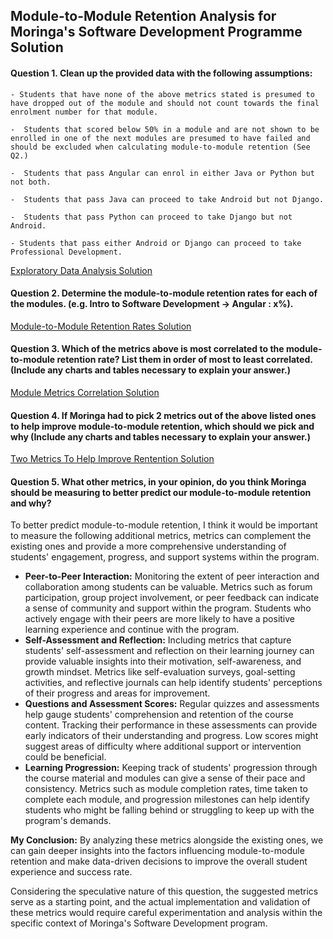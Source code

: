 ## **Module-to-Module Retention Analysis for Moringa's Software Development Programme Solution** 

#### **Question 1. Clean up the provided data with the following assumptions:**


    - Students that have none of the above metrics stated is presumed to have dropped out of the module and should not count towards the final enrolment number for that module.

    -  Students that scored below 50% in a module and are not shown to be enrolled in one of the next modules are presumed to have failed and should be excluded when calculating module-to-module retention (See Q2.)

    -  Students that pass Angular can enrol in either Java or Python but not both.

    -  Students that pass Java can proceed to take Android but not Django.

    -  Students that pass Python can proceed to take Django but not Android.

    - Students that pass either Android or Django can proceed to take Professional Development.


 [Exploratory Data Analysis Solution]()


#### **Question 2. Determine the module-to-module retention rates for each of the modules. (e.g. Intro to Software Development -> Angular : x%).**  
[Module-to-Module Retention Rates Solution]()


#### **Question 3. Which of the metrics above is most correlated to the module-to-module retention rate? List them in order of most to least correlated. (Include any charts and tables necessary to explain your answer.)**
[Module Metrics Correlation Solution ]()


#### **Question 4. If Moringa had to pick 2 metrics out of the above listed ones to help improve module-to-module retention, which should we pick and why (Include any charts and tables necessary to explain your answer.)**

[Two Metrics To Help Improve Rentention Solution]()





#### **Question 5. What other metrics, in your opinion, do you think Moringa should be measuring to better predict our module-to-module retention and why?** 

To better predict module-to-module retention, I think it would be important to measure the following additional metrics, metrics can complement the existing ones and provide a more comprehensive understanding of students' engagement, progress, and support systems within the program. 

- **Peer-to-Peer Interaction:** Monitoring the extent of peer interaction and collaboration among students can be valuable. Metrics such as forum participation, group project involvement, or peer feedback can indicate a sense of community and support within the program. Students who actively engage with their peers are more likely to have a positive learning experience and continue with the program.
- **Self-Assessment and Reflection:** Including metrics that capture students' self-assessment and reflection on their learning journey can provide valuable insights into their motivation, self-awareness, and growth mindset. Metrics like self-evaluation surveys, goal-setting activities, and reflective journals can help identify students' perceptions of their progress and areas for improvement.
- **Questions and Assessment Scores:** Regular quizzes and assessments help gauge students' comprehension and retention of the course content. Tracking their performance in these assessments can provide early indicators of their understanding and progress. Low scores might suggest areas of difficulty where additional support or intervention could be beneficial.
- **Learning Progression:** Keeping track of students' progression through the course material and modules can give a sense of their pace and consistency. Metrics such as module completion rates, time taken to complete each module, and progression milestones can help identify students who might be falling behind or struggling to keep up with the program's demands. 

**My Conclusion:**
By analyzing these metrics alongside the existing ones, we can gain deeper insights into the factors influencing module-to-module retention and make data-driven decisions to improve the overall student experience and success rate.

Considering the speculative nature of this question, the suggested metrics serve as a starting point, and the actual implementation and validation of these metrics would require careful experimentation and analysis within the specific context of Moringa's Software Development program.






